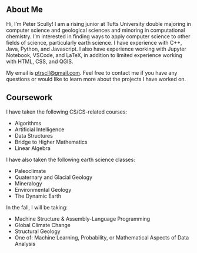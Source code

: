About Me
--------

Hi, I’m Peter Scully! I am a rising junior at Tufts University double majoring in computer science and geological sciences and minoring in computational chemistry. I’m interested in finding ways to apply computer science to other fields of science, particularly earth science. I have experience with C++, Java, Python, and Javascript. I also have experience working with Jupyter Notebook, VSCode, and LaTeX, in addition to limited experience working with HTML, CSS, and QGIS.

My email is ptrscll@gmail.com. Feel free to contact me if you have any questions or would like to learn more about the projects I have worked on.

Coursework
----------

I have taken the following CS/CS-related courses:
  - Algorithms
  - Artificial Intelligence
  - Data Structures
  - Bridge to Higher Mathematics
  - Linear Algebra

I have also taken the following earth science classes:
  - Paleoclimate
  - Quaternary and Glacial Geology
  - Mineralogy
  - Environmental Geology
  - The Dynamic Earth

In the fall, I will be taking:
  - Machine Structure & Assembly-Language Programming
  - Global Climate Change
  - Structural Geology
  - One of: Machine Learning, Probability, or Mathematical Aspects of Data Analysis

<!---
ptrscll/ptrscll is a ✨ special ✨ repository because its `README.md` (this file) appears on your GitHub profile.
You can click the Preview link to take a look at your changes.
--->
